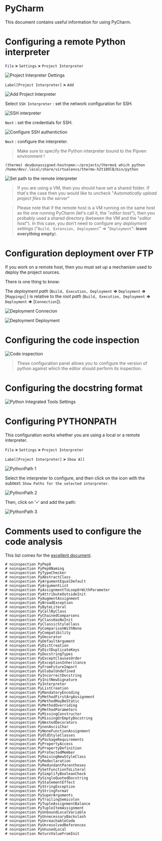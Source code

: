 # PyCharm

This document contains useful information for using PyCharm.

# Configuring a remote Python interpreter

`File` **>** `Settings` **>** `Project Interpreter`

![Project Interpreter Dettings](images/pycharm-project-interpreter-settings.png)

`Label[Project Interpreter]` **>** `Add`

![Add Project Interpreter](images/pycharm-add-project-interpreter.png)

Select `SSH Interpreter` : set the network configuration for SSH.

![SSH interpreter](images/pycharm-configure-ssh-interpreter.png)

`Next` : set the credentials for SSH.

![Configure SSH authentiction](images/pycharm-ssh-auth.png)

`Next` : configure the interpreter.

> Make sure to specify the Python interpreter bound to the Pipven environment !

    (thermo) dev@unassigned-hostname:~/projects/thermo$ which python
    /home/dev/.local/share/virtualenvs/thermo-hZt1O9lB/bin/python

![Set path to the remote interpreter](images/pycharm-remote-interpreter-path.png)

> If you are using a VM, then you should have set a shared folder. If that's the case then you would like to uncheck "_Automatically upload project files to the server_"

> Please note that if the remote host is a VM running on the same host as the one running PyCharm (let's call it, the "_editor host_"), then you probably used a shared directory (between the VM and the "_editor host_"). In this case, you don't need to configure any _deployment settings_ ("`Build, Extension, Deployment`" => "`Deployment`": **leave everything empty**).

# Configuration deployment over FTP

If you work on a remote host, then you must set up a mechanism used to deploy the project sources.

There is one thing to know: 

The _deployment path_ (`Build, Execution, Deployment` **=>** `Deployment` **=>** [`Mappings`] ) is relative to the _root path_ (`Build, Execution, Deployment` **=>** `Deployment` **=>** [`Connection`]).

![Deployment Connecion](images/deploument-ftp-connection.png)

![Deployment Deployment](images/deployment-ftp-mappings.png)

# Configuring the code inspection

![Code inspection](images/pycharm-code-inspection-py-version.png)

> These configuration panel allows you to configure the version of python against which the editor should perform its inspection.

# Configuring the docstring format

![Python Integrated Tools Settings](images/pycharm-docstring-settings.png)

# Configuring PYTHONPATH

This configuration works whether you are using a local or a remote interpreter.

`File` **>** `Settings` **>** `Project Interpreter`

`Label[Project Interpreter]` **>** `Show All`

![PythonPath 1](images/pycharm-pythonpath-1.png)

Select the interpreter to configure, and then click on the icon with the subtext: `Show Paths for the selected interpreter`.

![PythonPath 2](images/pycharm-pythonpath-2.png)

Then, click on '`+`' and add the path:

![PythonPath 3](images/pycharm-pythonpath-3.png)

# Comments used to configure the code analysis

This list comes for the [excellent document](https://gist.github.com/pylover/7870c235867cf22817ac5b096defb768).

    # noinspection PyPep8
    # noinspection PyPep8Naming
    # noinspection PyTypeChecker
    # noinspection PyAbstractClass
    # noinspection PyArgumentEqualDefault
    # noinspection PyArgumentList
    # noinspection PyAssignmentToLoopOrWithParameter
    # noinspection PyAttributeOutsideInit
    # noinspection PyAugmentAssignment
    # noinspection PyBroadException
    # noinspection PyByteLiteral
    # noinspection PyCallByClass
    # noinspection PyChainedComparsons
    # noinspection PyClassHasNoInit
    # noinspection PyClassicStyleClass
    # noinspection PyComparisonWithNone
    # noinspection PyCompatibility
    # noinspection PyDecorator
    # noinspection PyDefaultArgument
    # noinspection PyDictCreation
    # noinspection PyDictDuplicateKeys
    # noinspection PyDocstringTypes
    # noinspection PyExceptClausesOrder
    # noinspection PyExceptionInheritance
    # noinspection PyFromFutureImport
    # noinspection PyGlobalUndefined
    # noinspection PyIncorrectDocstring
    # noinspection PyInitNewSignature
    # noinspection PyInterpreter
    # noinspection PyListCreation
    # noinspection PyMandatoryEncoding
    # noinspection PyMethodFirstArgAssignment
    # noinspection PyMethodMayBeStatic
    # noinspection PyMethodOverriding
    # noinspection PyMethodParameters
    # noinspection PyMissingConstructor
    # noinspection PyMissingOrEmptyDocstring
    # noinspection PyNestedDecorators
    # noinspection PynonAsciiChar
    # noinspection PyNoneFunctionAssignment
    # noinspection PyOldStyleClasses
    # noinspection PyPackageRequirements
    # noinspection PyPropertyAccess
    # noinspection PyPropertyDefinition
    # noinspection PyProtectedMember
    # noinspection PyRaisingNewStyleClass
    # noinspection PyRedeclaration
    # noinspection PyRedundantParentheses
    # noinspection PySetFunctionToLiteral
    # noinspection PySimplifyBooleanCheck
    # noinspection PySingleQuotedDocstring
    # noinspection PyStatementEffect
    # noinspection PyStringException
    # noinspection PyStringFormat
    # noinspection PySuperArguments
    # noinspection PyTrailingSemicolon
    # noinspection PyTupleAssignmentBalance
    # noinspection PyTupleItemAssignment
    # noinspection PyUnboundLocalVariable
    # noinspection PyUnnecessaryBackslash
    # noinspection PyUnreachableCode
    # noinspection PyUnresolvedReferences
    # noinspection PyUnusedLocal
    # noinspection ReturnValueFromInit




